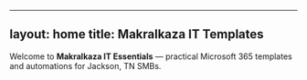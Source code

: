 
---
layout: home
title: Makralkaza IT Templates
---
Welcome to **Makralkaza IT Essentials** — practical Microsoft 365 templates and automations for Jackson, TN SMBs.
